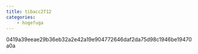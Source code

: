 ```yaml
---
title: tibacc2f12
categories:
    - hogefuga
---
```

0419a39eeae29b36eb32a2e42a19e904772646daf2da75d98c1946be19470a0a